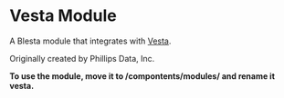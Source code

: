 # Vesta Module

A Blesta module that integrates with [Vesta](https://vestacp.com/).

Originally created by Phillips Data, Inc.

**To use the module, move it to /compontents/modules/ and rename it vesta.**
